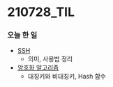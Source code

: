 # 210728_TIL

### 오늘 한 일

* [SSH](https://blog.naver.com/vkfkdto0209/222449209013)
    * 의미, 사용법 정리
* [암호화 알고리즘](https://blog.naver.com/vkfkdto0209/222451674106)
    * 대칭키와 비대칭키, Hash 함수